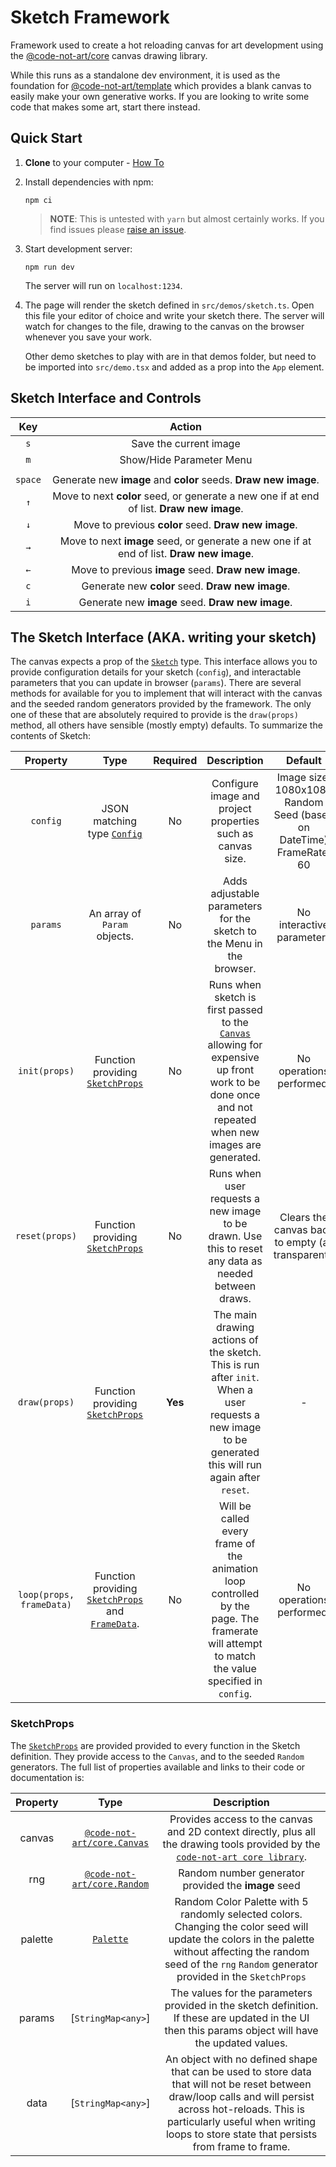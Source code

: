 # Sketch Framework

Framework used to create a hot reloading canvas for art development using the [@code-not-art/core](https://github.com/code-not-art/core) canvas drawing library.

While this runs as a standalone dev environment, it is used as the foundation for [@code-not-art/template](https://github.com/code-not-art/template) which provides a blank canvas to easily make your own generative works. If you are looking to write some code that makes some art, start there instead.

## Quick Start

1. **Clone** to your computer - [How To](https://docs.github.com/en/desktop/contributing-and-collaborating-using-github-desktop/adding-and-cloning-repositories/cloning-a-repository-from-github-to-github-desktop)

1. Install dependencies with npm:

   ```
   npm ci
   ```

   > **NOTE**: This is untested with `yarn` but almost certainly works. If you find issues please [raise an issue](https://github.com/code-not-art/sketch/issues).

1. Start development server:

   ```
   npm run dev
   ```

   The server will run on `localhost:1234`.

1. The page will render the sketch defined in `src/demos/sketch.ts`. Open this file your editor of choice and write your sketch there. The server will watch for changes to the file, drawing to the canvas on the browser whenever you save your work.

   Other demo sketches to play with are in that demos folder, but need to be imported into `src/demo.tsx` and added as a prop into the `App` element.

## Sketch Interface and Controls

| **Key** |                                        **Action**                                         |
| :-----: | :---------------------------------------------------------------------------------------: |
|   `s`   |                                  Save the current image                                   |
|   `m`   |                                 Show/Hide Parameter Menu                                  |
|         |                                                                                           |
| `space` |              Generate new **image** and **color** seeds. **Draw new image**.              |
|   `↑`   | Move to next **color** seed, or generate a new one if at end of list. **Draw new image**. |
|   `↓`   |                   Move to previous **color** seed. **Draw new image**.                    |
|   `→`   | Move to next **image** seed, or generate a new one if at end of list. **Draw new image**. |
|   `←`   |                   Move to previous **image** seed. **Draw new image**.                    |
|   `c`   |                     Generate new **color** seed. **Draw new image**.                      |
|   `i`   |                     Generate new **image** seed. **Draw new image**.                      |

## The Sketch Interface (AKA. writing your sketch)

<!-- interface Sketch {
  reset: (props: SketchProps) => void;
  init: (props: SketchProps) => void;
  draw: (props: SketchProps) => void;
  loop: (props: SketchProps, time: number) => void;
  params: Params;
  config: Config;
} -->

The canvas expects a prop of the [`Sketch`](src/sketch/Sketch.tsx) type. This interface allows you to provide configuration details for your sketch (`config`), and interactable parameters that you can update in browser (`params`). There are several methods for available for you to implement that will interact with the canvas and the seeded random generators provided by the framework. The only one of these that are absolutely required to provide is the `draw(props)` method, all others have sensible (mostly empty) defaults. To summarize the contents of Sketch:

|       **Property**       |                                                 **Type**                                                  | **Required** |                                                                                                       **Description**                                                                                                       |                                 **Default**                                 |
| :----------------------: | :-------------------------------------------------------------------------------------------------------: | :----------: | :-------------------------------------------------------------------------------------------------------------------------------------------------------------------------------------------------------------------------: | :-------------------------------------------------------------------------: |
|         `config`         |                            JSON matching type [`Config`](src/sketch/Config.ts)                            |      No      |                                                                                 Configure image and project properties such as canvas size.                                                                                 | Image size: 1080x1080<br/>Random Seed (based on DateTime)<br/>FrameRate: 60 |
|         `params`         |                                       An array of `Param` objects.                                        |      No      |                                                                            Adds adjustable parameters for the sketch to the Menu in the browser.                                                                            |                          No interactive parameters                          |
|      `init(props)`       |                       Function providing [`SketchProps`](src/sketch/SketchProps.ts)                       |      No      | Runs when sketch is first passed to the [`Canvas`](https://github.com/code-not-art/core/blob/main/src/canvas/index.ts) allowing for expensive up front work to be done once and not repeated when new images are generated. |                          No operations performed.                           |
|      `reset(props)`      |                       Function providing [`SketchProps`](src/sketch/SketchProps.ts)                       |      No      |                                                            Runs when user requests a new image to be drawn. Use this to reset any data as needed between draws.                                                             |             Clears the canvas back to empty (all transparent).              |
|      `draw(props)`       |                       Function providing [`SketchProps`](src/sketch/SketchProps.ts)                       |   **Yes**    |                                    The main drawing actions of the sketch. This is run after `init`. When a user requests a new image to be generated this will run again after `reset`.                                    |                                      -                                      |
| `loop(props, frameData)` | Function providing [`SketchProps`](src/sketch/SketchProps.ts) and [`FrameData`](src/sketch/FrameData.ts). |      No      |                                        Will be called every frame of the animation loop controlled by the page. The framerate will attempt to match the value specified in `config`.                                        |                          No operations performed.                           |

### SketchProps

The [`SketchProps`](src/sketch/SketchProps.ts) are provided provided to every function in the Sketch definition. They provide access to the `Canvas`, and to the seeded `Random` generators. The full list of properties available and links to their code or documentation is:

| **Property** |                                             **Type**                                              |                                                                                                                   **Description**                                                                                                                   |
| :----------: | :-----------------------------------------------------------------------------------------------: | :-------------------------------------------------------------------------------------------------------------------------------------------------------------------------------------------------------------------------------------------------: |
|    canvas    | [`@code-not-art/core.Canvas`](https://github.com/code-not-art/core/blob/main/src/canvas/index.ts) |                                       Provides access to the canvas and 2D context directly, plus all the drawing tools provided by the [`code-not-art core library`](https://github.com/code-not-art/core).                                        |
|     rng      | [`@code-not-art/core.Random`](https://github.com/code-not-art/core/blob/main/src/random/index.ts) |                                                                                                 Random number generator provided the **image** seed                                                                                                 |
|   palette    |                             [`Palette`](src/sketch/Palette/index.ts)                              |                 Random Color Palette with 5 randomly selected colors. Changing the color seed will update the colors in the palette without affecting the random seed of the `rng` `Random` generator provided in the `SketchProps`                 |
|    params    |                                        [`StringMap<any>`]                                         |                                                The values for the parameters provided in the sketch definition. If these are updated in the UI then this params object will have the updated values.                                                |
|     data     |                                        [`StringMap<any>`]                                         | An object with no defined shape that can be used to store data that will not be reset between draw/loop calls and will persist across hot-reloads. This is particularly useful when writing loops to store state that persists from frame to frame. |
